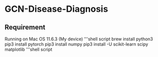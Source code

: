 # GCN-Disease-Diagnosis

## Requirement
Running on Mac OS 11.6.3 (My device)
'''shell script
brew install python3
pip3 install pytorch
pip3 install numpy
pip3 install -U scikit-learn scipy matplotlib
'''shell script

